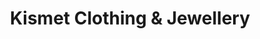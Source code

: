 ---
title: "Kismet Clothing & Jewellery"
url: /calgary/kismet-clothing-und-jewellery/
shop: Kleidung
---